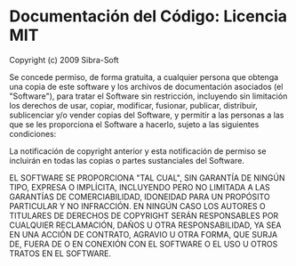 # Documentación del Código: Licencia MIT

Copyright (c) 2009 Sibra-Soft

Se concede permiso, de forma gratuita, a cualquier persona que obtenga una copia de este software y los archivos de documentación asociados (el "Software"), para tratar el Software sin restricción, incluyendo sin limitación los derechos de usar, copiar, modificar, fusionar, publicar, distribuir, sublicenciar y/o vender copias del Software, y permitir a las personas a las que se les proporciona el Software a hacerlo, sujeto a las siguientes condiciones:

La notificación de copyright anterior y esta notificación de permiso se incluirán en todas las copias o partes sustanciales del Software.

EL SOFTWARE SE PROPORCIONA "TAL CUAL", SIN GARANTÍA DE NINGÚN TIPO, EXPRESA O IMPLÍCITA, INCLUYENDO PERO NO LIMITADA A LAS GARANTÍAS DE COMERCIABILIDAD, IDONEIDAD PARA UN PROPÓSITO PARTICULAR Y NO INFRACCIÓN. EN NINGÚN CASO LOS AUTORES O TITULARES DE DERECHOS DE COPYRIGHT SERÁN RESPONSABLES POR CUALQUIER RECLAMACIÓN, DAÑOS U OTRA RESPONSABILIDAD, YA SEA EN UNA ACCIÓN DE CONTRATO, AGRAVIO U OTRA FORMA, QUE SURJA DE, FUERA DE O EN CONEXIÓN CON EL SOFTWARE O EL USO U OTROS TRATOS EN EL SOFTWARE.